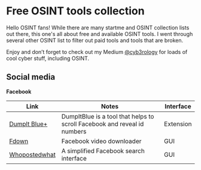 <h1>Free OSINT tools collection</h1>

Hello OSINT fans! While there are many startme and OSINT collection lists out there, this one's all about free and available OSINT tools. I went through several other OSINT list to filter out paid tools and tools that are broken.

Enjoy and don’t forget to check out my Medium [@cyb3rology](https://medium.com/@cyb3rology) for loads of cool cyber stuff, including OSINT.


<h2>Social media</h2>

**Facebook**

|      Link     |     Notes     |     Interface     |
| ------------- | ------------- | ------------- |
| [Dumplt Blue+](https://chrome.google.com/webstore/detail/dumpitblue%2B/igmgknoioooacbcpcfgjigbaajpelbfe/related) | DumpItBlue is a tool that helps to scroll Facebook and reveal id numbers  | Extension
| [Fdown](https://fdown.net) | Facebook video downloader | GUI
| [Whopostedwhat](https://whopostedwhat.com/) | A simplified Facebook search interface | GUI
